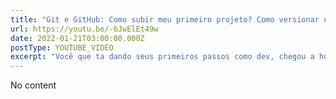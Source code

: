 ```yaml
---
title: "Git e GitHub: Como subir meu primeiro projeto? Como versionar um projeto? #BaseDev #DevIniciante"
url: https://youtu.be/-6JwElEt49w
date: 2022-01-21T03:00:00.000Z
postType: YOUTUBE_VIDEO
excerpt: "Você que ta dando seus primeiros passos como dev, chegou a hora de aprender a usar o GitHub pra guardar seus projetos! Nesse vídeo vamos juntos subir um projeto do ZERO, explicando passo a passo, lendo as mensagens pra você de hoje em diante usar pra sempre!"
---
```


No content
